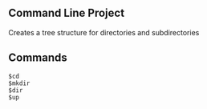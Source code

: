 ## Command Line Project
Creates a tree structure for directories and subdirectories 

## Commands 

```
$cd
$mkdir
$dir
$up
```

